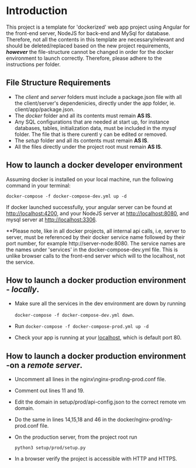 # Introduction

This project is a template for 'dockerized' web app project using Angular for the front-end server, NodeJS for back-end and MySql for database. Therefore, not all the contents in this template are necessary/relevant and should be deleted/replaced based on the new project requirements, _**however**_  the file-structure cannot be changed in order for the docker environment to launch correctly. Therefore, please adhere to the instructions per folder.

## File Structure Requirements   

- The _client_ and _server_ folders must include a package.json file with all the client/server's dependenicies, directly under the app folder, ie. client/app/package.json. 
-  The _docker_ folder and all its contents must remain **AS IS**. 
- Any SQL configurations that are needed at start up, for instance databases, tables, initialization data, must be included in the _mysql_ folder. The file that is there curentl y can be edited or removed.
- The _setup_ folder and all its contents must remain **AS IS**.
- All the files directly under the project root must remain **AS IS**.

How to launch a docker developer environment
--
Assuming docker is installed on your local machine, run the following command in your terminal:

`docker-compose -f docker-compose-dev.yml up -d`

If docker launched successfully, your angular server can be found at [http://localhost:4200](), and your NodeJS server at [http://localhost:8080](), and mysql server at [http://localhost:3306]().

**Please note, like in all docker projects, all internal api calls, i.e, server to server, must be referenced by their docker service name followed by their port number, for example http://server-node:8080. The service names are the names under 'services' in the docker-compose-dev.yml file.
This is unlike browser calls to the front-end server which will to the localhost, not the service.

## How to launch a docker production environment - _locally_.

- Make sure all the services in the dev environment are down by running
 
    `docker-compose -f docker-compose-dev.yml down`.
- Run `docker-compose -f docker-compose-prod.yml up -d`
- Check your app is running at your [localhost](http://localhost), which is default port 80.
 
## How to launch a docker production environment -on a _remote server_.
- Uncomment all lines in the nginx\nginx-prod\ng-prod.conf file.
- Comment out lines 11 and 19.
- Edit the domain in setup/prod/api-config.json to the correct remote vm domain.
- Do the same in lines 14,15,18 and 46  in the docker/nginx-prod/ng-prod.conf file.
- On the production server, from the project root run 
    
    `python3 setup/prod/setup.py`
- In a browser verify the project is accessible with HTTP and HTTPS.